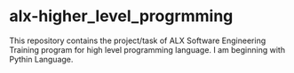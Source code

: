 # alx-higher_level_progrmming
This repository contains the project/task of ALX Software Engineering Training program for high level programming language. I am beginning with Pythin Language.
